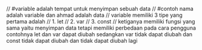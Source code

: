 // #variable adalah tempat untuk menyimpan sebuah data
// #contoh nama adalah variable dan ahmad adalah data
// variable memiliki 3 tipe yang pertama adalah
// 1. let 
// 2. var
// 3. const
// ketiganya memiliki fungsi yang sama yaitu menyimpan data tetapi memiliki perbedaan pada cara pengguna contohnya let dan var dapat diubah sedangkan var tidak dapat diubah dan const tidak dapat diubah dan tidak dapat diubah lagi

